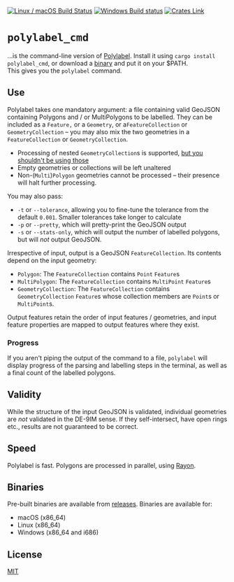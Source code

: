 [![Linux / macOS Build Status](https://travis-ci.org/urschrei/polylabel_cmd.svg?branch=master)](https://travis-ci.org/urschrei/polylabel_cmd) [![Windows Build status](https://ci.appveyor.com/api/projects/status/hfmd4lio8hqc4ig8/branch/master?svg=true)](https://ci.appveyor.com/project/urschrei/polylabel-cmd/branch/master)
 [![Crates Link](https://img.shields.io/crates/v/polylabel_cmd.svg)](https://crates.io/crates/polylabel_cmd)
# `polylabel_cmd`
…is the command-line version of [Polylabel](https://github.com/urschrei/polylabel-rs). Install it using `cargo install polylabel_cmd`, or download a [binary](#binaries) and put it on your $PATH.  
This gives you the `polylabel` command.

## Use
Polylabel takes one mandatory argument: a file containing valid GeoJSON containing Polygons and / or MultiPolygons to be labelled. They can be included as a `Feature,` or a `Geometry`, or a`FeatureCollection` or `GeometryCollection` – you may also mix the two geometries in a `FeatureCollection` or `GeometryCollection`.

- Processing of nested `GeometryCollection`s is supported, [but you shouldn't be using those](https://tools.ietf.org/html/rfc7946#section-3.1.8)
- Empty geometries or collections will be left unaltered
- Non-(`Multi`)`Polygon` geometries cannot be processed – their presence will halt further processing.

You may also pass:
- `-t` or `--tolerance`, allowing you to fine-tune the tolerance from the default `0.001`. Smaller tolerances take longer to calculate
- `-p` or `--pretty`, which will pretty-print the GeoJSON output
- `-s` or `--stats-only`, which will output the number of labelled polygons, but will *not* output GeoJSON.

Irrespective of input, output is a GeoJSON `FeatureCollection`. Its contents depend on the input geometry:
- `Polygon`: The `FeatureCollection` contains `Point` `Feature`s
- `MultiPolygon`: The `FeatureCollection` contains `MultiPoint` `Feature`s
- `GeometryCollection`: The `FeatureCollection` contains `GeometryCollection` `Feature`s whose collection members are `Point`s or `MultiPoint`s.

Output features retain the order of input features / geometries, and input feature properties are mapped to output features where they exist.

### Progress
If you aren't piping the output of the command to a file, `polylabel` will display progress of the parsing and labelling steps in the terminal, as well as a final count of the labelled polygons.

## Validity
While the structure of the input GeoJSON is validated, individual geometries are *not* validated in the DE-9IM sense. If they self-intersect, have open rings etc., results are not guaranteed to be correct.

## Speed
Polylabel is fast. Polygons are processed in parallel, using [Rayon](https://github.com/rayon-rs/rayon).

## Binaries
Pre-built binaries are available from [releases](https://github.com/urschrei/polylabel_cmd/releases/latest). Binaries are available for:
- macOS (x86_64)
- Linux (x86_64)
- Windows (x86_64 and i686)

## License
[MIT](license.txt)
